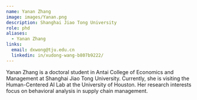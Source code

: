 ```yaml
---
name: Yanan Zhang
image: images/Yanan.png
description: Shanghai Jiao Tong University
role: phd
aliases:
  - Yanan Zhang
links:
  email: dxwong@tju.edu.cn
  linkedin: in/xudong-wang-b807b9222/
---
```


Yanan Zhang is a doctoral student in Antai College of Economics and Management at Shanghai Jiao Tong University. Currently, she is visiting the Human-Centered AI Lab at the University of Houston. Her research interests focus on behavioral analysis in supply chain management.
